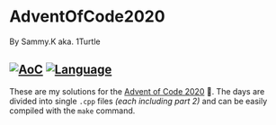 # AdventOfCode2020
By Sammy.K aka. 1Turtle

[![AoC](https://img.shields.io/badge/Advent%20of%20Code-2020-8803ec?style=for-the-badge)](https://adventofcode.com/)
[![Language](https://img.shields.io/badge/Powered%20by-C%2B%2B-ff69b4?style=for-the-badge)](https://de.wikipedia.org/wiki/C%2B%2B)
-

These are my solutions for the [Advent of Code 2020](https://adventofcode.com/2020) 🎄. The days are divided into single ``.cpp`` files _(each including part 2)_ and can be easily compiled with the ``make`` command.
